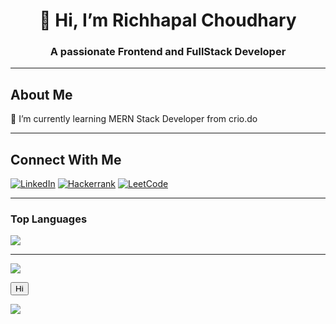<h1 align="center">👋 Hi, I’m Richhapal Choudhary </h1>
<h3 align="center" > A passionate Frontend and FullStack Developer</h3>

<hr>
<h2>About Me</h2>

🌱 I’m currently learning MERN Stack Developer from crio.do

<hr>

<h2>Connect With Me</h2>
<p align="left">
 <a href="https://www.linkedin.com/in/richhapalchoudhary/"  target="blank"><img src="https://img.shields.io/badge/LinkedIn-0077B5?style=for-the-badge&logo=linkedin&logoColor=white"  alt="LinkedIn"  /></a>
  <a href="https://www.hackerrank.com/richhapal10/"  target="blank"><img src="https://img.shields.io/badge/-Hackerrank-2EC866?style=for-the-badge&logo=linkedin&logoColor=white"  alt="Hackerrank"  /></a> 
 <a href="https://leetcode.com/richhapal_choudhary/"  target="blank"><img src="https://img.shields.io/badge/-LeetCode-FFA116?style=for-the-badge&logo=LeetCode&logoColor=black"  alt="LeetCode"  /></a>  
</p>
  

  
<hr>

<h3>Top Languages</h3>
<p align="left" >
<img src="https://github-readme-stats.vercel.app/api/top-langs/?username=richhapal&layout=compact&theme=tokyonight" />
</p>


<hr>




<!-- <h3>My Gits Statss</h3>
<p align="left" >
<img  src="https://github-readme-stats.vercel.app/api?username=richhapal&show_icons=true&theme=tokyonight"  />
</p>
 -->



![](https://komarev.com/ghpvc/?username=richhapal)

<!-- <img src="https://cdn.simpleicons.org/leetcode/ffffff" height="32" width="32" /> -->
<button>Hi</button>

<!-- <img src="https://github-profile-summary-cards.vercel.app/api/cards/profile-details?username=richhapal&theme=tokyonight"  /> -->
<!-- <a href="https://leetcode.com/richhapal_choudhary/" ><img src="https://img.shields.io/badge/-LinkedIn-FFA116?style=for-the-badge&logo=LinkedIn&logoColor=blue" >  </a>
 -->
<a href="https://www.linkedin.com/in/richhapalchoudhary/" ><img src="https://img.shields.io/badge/LinkedIn-0077B5?style=for-the-badge&logo=linkedin&logoColor=white" >  </a>

<!-- https://img.shields.io/badge/LinkedIn-0077B5?style=for-the-badge&logo=linkedin&logoColor=white -->
<!-- https://leetcode.com/richhapal_choudhary/ -->
